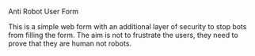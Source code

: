 Anti Robot User Form

This is a simple web form with an additional layer of security to stop bots from filling the form. The aim is not to frustrate the users, they need to prove that they are human not robots.
